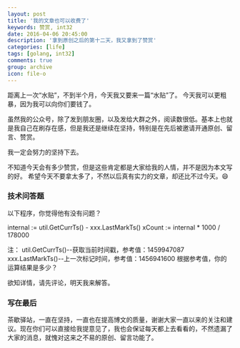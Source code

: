 ```yaml
---
layout: post
title: '我的文章也可以收费了'
keywords: 赞赏, int32
date: 2016-04-06 20:45:00
description: '拿到原创之后的第十二天，我又拿到了赞赏'
categories: [life]
tags: [golang, int32]
comments: true
group: archive
icon: file-o
---
```


距离上一次“水贴”，不到半个月，今天我又要来一篇“水贴”了。
今天我可以更粗暴，因为我可以向你们要钱了。

<!--more-->

虽然我的公众号，除了发到朋友圈，以及发给大群之外，阅读数很低。基本上也就是我自己在刷存在感，但是我还是继续在坚持，特别是在先后被邀请开通原创、留言、赞赏。

我一定会努力的坚持下去。

不知道今天会有多少赞赏，但是这些肯定都是大家给我的人情，并不是因为本文写的好。
希望今天不要拿太多了，不然以后真有实力的文章，却还比不过今天。😄

### 技术问答题 ###

以下程序，你觉得他有没有问题？

internal := util.GetCurrTs() - xxx.LastMarkTs()
xCount := internal * 1000 / 178000

注：
util.GetCurrTs()--获取当前时间戳，参考值：1459947087
xxx.LastMarkTs()--上一次标记时间，参考值：1456941600
根据参考值，你的运算结果是多少？

欲知详情，请先评论，明天我来解答。

### 写在最后 ###

茶歇驿站，一直在坚持，一直也在提高博文的质量，谢谢大家一直以来的关注和建议。现在你们可以直接给我提意见了，我也会保证每天都上去看看的，不然遗漏了大家的消息，就愧对这来之不易的原创、留言功能了。
